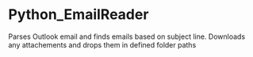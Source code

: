 # Python_EmailReader
Parses Outlook email and finds emails based on subject line. Downloads any attachements and drops them in defined folder paths
